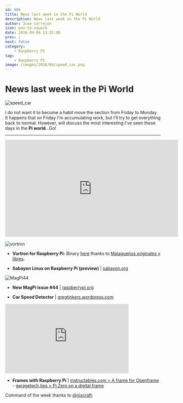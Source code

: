 ```yaml
---
id: 686
title: News last week in the Pi World
description: News last week in the Pi World
author: Jose Cerrejon
icon: pen-to-square
date: 2016-04-04 13:35:00
prev: /
next: false
category:
    - Raspberry PI
tag:
    - Raspberry PI
image: /images/2016/04/speed_car.png
---
```


# News last week in the Pi World

![speed_car](/images/2016/04/speed_car.png)

I do not want it to become a habit move the section from Friday to Monday. It happens that on Friday I'm accumulating work, but I'll try to get everything back to normal. However, will discuss the most interesting I've seen these days in the **Pi world**...Go!

---

<iframe width="560" height="315" src="https://www.youtube.com/embed/aeWna6wTkU8?rel=0&amp;showinfo=0" frameborder="0" allowfullscreen></iframe>

![vortron](/images/2016/04/vortongame.png)

-   **Vortron for Raspberry Pi:** Binary [here](https://app.box.com/s/a7ja91zvf83i3xvrotnpoqlz9o3e9702) thanks to [Malague&nacute;os originales y libres](https://malagaoriginal.blogspot.com.es/2016/03/resucitando-vorton-el-remake-de-highway.html).

-   **Sabayon Linux on Raspberry Pi (preview)** | [sabayon.org](https://www.sabayon.org/latest)

![MagPi44](/images/2016/04/MagPi44.png)

-   **New MagPi issue #44** | [raspberrypi.org](https://www.raspberrypi.org/magpi/issues/44/)

-   **Car Speed Detector** | [gregtinkers.wordpress.com](https://gregtinkers.wordpress.com/2016/03/25/car-speed-detector/)

<iframe width="400" height="225" src="https://www.youtube.com/embed/ONaGV-oAJD4?rel=0&amp;showinfo=0" frameborder="0" allowfullscreen></iframe>

-   **Frames with Raspberry Pi** | [instructables.com > A frame for Openframe](https://www.instructables.com/id/A-Frame-for-Openframe/?ALLSTEPS) - [garagetech.tips > Pi Zero on a digital frame](https://garagetech.tips/pizero-on-digital-frame/)

Command of the week thanks to [@nixcraft](https://twitter.com/nixcraft/):
